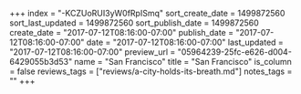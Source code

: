 +++
index = "-KCZUoRUI3yW0fRpISmq"
sort_create_date = 1499872560
sort_last_updated = 1499872560
sort_publish_date = 1499872560
create_date = "2017-07-12T08:16:00-07:00"
publish_date = "2017-07-12T08:16:00-07:00"
date = "2017-07-12T08:16:00-07:00"
last_updated = "2017-07-12T08:16:00-07:00"
preview_url = "05964239-25fc-e626-d004-6429055b3d53"
name = "San Francisco"
title = "San Francisco"
is_column = false
reviews_tags = ["reviews/a-city-holds-its-breath.md"]
notes_tags = ""
+++

